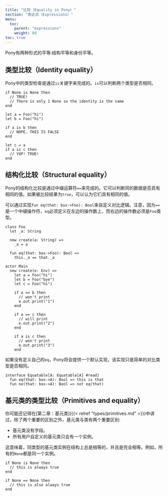 ```yaml
---
title: "比较（Equality in Pony）"
section: "表达式（Expressions）"
menu:
  toc:
    parent: "expressions"
    weight: 80
toc: true
---
```


<!-- Pony features two forms of equality: by structure and by identity. -->
Pony有两种形式的平等:结构平等和身份平等。

<!-- ## Identity equality -->
## 类型比较（Identity equality）

<!-- Identity equality checks in Pony are done via the `is` keyword. `is` verifies that the two items are the same. -->
Pony中的类型检查是通过`is`关键字来完成的。`is`可以判断两个类型是否相同。

```pony
if None is None then
  // TRUE!
  // There is only 1 None so the identity is the same
end

let a = Foo("hi")
let b = Foo("hi")

if a is b then
  // NOPE. THIS IS FALSE
end

let c = a
if a is c then
  // YUP! TRUE!
end
```

<!-- ## Structural equality -->
## 结构化比较（Structural equality）

<!-- Structural equality checking in Pony is done via the infix operator `==`. It verifies that two items have the same value. If the identity of the items being compared is the same, then by definition they have the same value. -->
Pony的结构化比较是通过中缀运算符`==`来完成的。它可以判断同的数据是否具有相同的值。如果被比较结果为`true`，可以认为它们具有相同的值。

<!-- You can define how structural equality is checked on your object by implementing `fun eq(that: box->Foo): Bool`. Remember, since `==` is an infix operator, `eq` must be defined on the left operand, and the right operand must be of type `Foo`. -->
可以通过实现`fun eq(that: box->Foo): Bool`来自定义对比逻辑。注意，因为`==`是一个中缀操作符，`eq`必须定义在左边的操作数上，而右边的操作数必须是`Foo`类型。

```pony
class Foo
  let _a: String

  new create(a: String) =>
    _a = a

  fun eq(that: box->Foo): Bool =>
    this._a == that._a

actor Main
  new create(e: Env) =>
    let a = Foo("hi")
    let b = Foo("bye")
    let c = Foo("hi")

    if a == b then
      // won't print
      e.out.print("1")
    end

    if a == c then
      // will print
      e.out.print("2")
    end

    if a is c then
      // won't print
      e.out.print("3")
    end
```

<!-- If you don't define your own `eq`, you will inherit the default implementation that defines equal by value as being the same as by identity. -->
如果没有定义自己的`eq`，Pony将会提供一个默认实现，该实现只是简单的对比类型是否相同。

```pony
interface Equatable[A: Equatable[A] #read]
  fun eq(that: box->A): Bool => this is that
  fun ne(that: box->A): Bool => not eq(that)
```

<!-- ## Primitives and equality -->
## 基元类的类型比较（Primitives and equality）

<!-- As you might remember from [Chapter 2]({{< relref "types/primitives.md" >}}), primitives are the same as classes except for two important differences: -->
你可能还记得在[第二章：基元类]({{< relref "types/primitives.md" >}})中讲过，除了两个重要的区别之外，基元类与类有两个重要区别:

<!-- * A primitive has no fields. -->
<!-- * There is only one instance of a user-defined primitive. -->
* 基元类没有字段。
* 所有用户自定义的基元类只会有一个实例。

<!-- This means, that every primitive of a given type, is always structurally equal and equal based on identity. So, for example, None is always None. -->
这意味着，同类型的基元类实例在结构上总是相等的，并且是完全相等。例如，所有的`None`都是同一个实例。

```pony
if None is None then
  // this is always true
end

if None == None then
  // this is also always true
end
```
